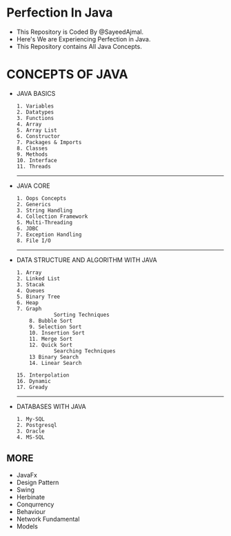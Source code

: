 # Perfection In Java

- This Repository is Coded By @SayeedAjmal.
- Here's We are Experiencing Perfection in Java.
- This Repository contains All Java Concepts.

# CONCEPTS OF JAVA

- JAVA BASICS

      1. Variables
      2. Datatypes
      3. Functions
      4. Array
      5. Array List
      6. Constructor
      7. Packages & Imports
      8. Classes
      9. Methods
      10. Interface
      11. Threads

  ***

- JAVA CORE

      1. Oops Concepts
      2. Generics
      3. String Handling
      4. Collection Framework
      5. Multi-Threading
      6. JDBC
      7. Exception Handling
      8. File I/O

  ***

- DATA STRUCTURE AND ALGORITHM WITH JAVA

      1. Array
      2. Linked List
      3. Stacak
      4. Queues
      5. Binary Tree
      6. Heap
      7. Graph
                  Sorting Techniques
          8. Bubble Sort
          9. Selection Sort
          10. Insertion Sort
          11. Merge Sort
          12. Quick Sort
                  Searching Techniques
          13 Binary Search
          14. Linear Search

      15. Interpolation
      16. Dynamic
      17. Gready

  ***

- DATABASES WITH JAVA

      1. My-SQL
      2. Postgresql
      3. Oracle
      4. MS-SQL

## MORE

- JavaFx
- Design Pattern
- Swing
- Herbinate
- Conqurrency
- Behaviour
- Network Fundamental
- Models
